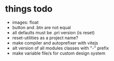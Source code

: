 # things todo

- images: float
- button and .btn are not equal
- all defaults must be .pri version (is reset)
- reset-utilities as a project name?
- make compiler and autoprefixer with vitejs
- alt version of all modules classes with "-" prefix
- make variable file/s for custom design system
